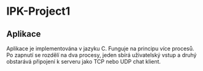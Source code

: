 # IPK-Project1
## Aplikace
Aplikace je implementována v jazyku C. Funguje na principu více procesů. Po zapnutí se rozdělí na dva procesy, jeden sbírá uživatelský vstup a druhý obstarává připojení k serveru jako TCP nebo UDP chat klient.

